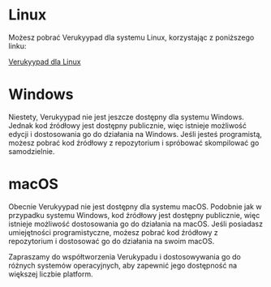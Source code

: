 # Linux

Możesz pobrać Verukyypad dla systemu Linux, korzystając z poniższego linku:

[Verukyypad dla Linux](https://www.example.com/verukyypad-linux)

# Windows

Niestety, Verukyypad nie jest jeszcze dostępny dla systemu Windows. Jednak kod źródłowy jest dostępny publicznie, więc istnieje możliwość edycji i dostosowania go do działania na Windows. Jeśli jesteś programistą, możesz pobrać kod źródłowy z repozytorium i spróbować skompilować go samodzielnie.

# macOS

Obecnie Verukyypad nie jest dostępny dla systemu macOS. Podobnie jak w przypadku systemu Windows, kod źródłowy jest dostępny publicznie, więc istnieje możliwość dostosowania go do działania na macOS. Jeśli posiadasz umiejętności programistyczne, możesz pobrać kod źródłowy z repozytorium i dostosować go do działania na swoim macOS.

Zapraszamy do współtworzenia Verukypadu i dostosowywania go do różnych systemów operacyjnych, aby zapewnić jego dostępność na większej liczbie platform.

